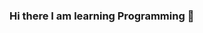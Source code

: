 ### Hi there I am learning Programming 👋

<!--
**sonustein/sonustein** is a ✨ _special_ ✨ repository because its `README.md` (this file) appears on your GitHub profile.

Here are some ideas to get you started:

- 🔭 I’m currently working on ... Web Development 
- 🌱 I’m currently learning ... Various programming languages
- 👯 I’m looking to collaborate on ... Web dev
- 🤔 I’m looking for help with ... Data structure and algorithm
- 💬 Ask me about ... Programming 
- 📫 How to reach me: ...[Gmail](sonupas2806@gmail.com)
- 😄 Pronouns: ...He/Him
- ⚡ Fun fact: ...
-->
